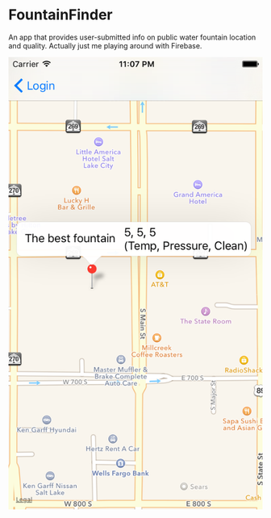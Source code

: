 FountainFinder
==============

An app that provides user-submitted info on public water fountain location and quality.
Actually just me playing around with Firebase.

<img src="https://raw.githubusercontent.com/sphippen/fountainfinder/master/fountain.png" />
